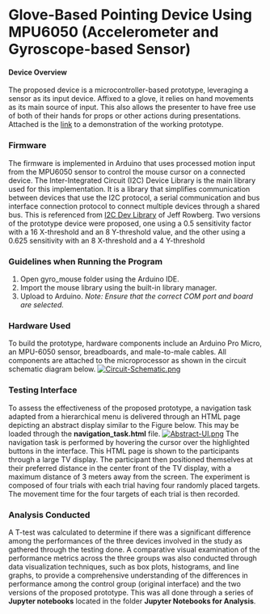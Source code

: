 # Glove-Based Pointing Device Using MPU6050 (Accelerometer and Gyroscope-based Sensor)

#### Device Overview
The proposed device is a microcontroller-based prototype, leveraging a sensor as its input device. Affixed to a glove, it relies on hand movements as its main source of input. This also allows the presenter to have free use of both of their hands for props or other actions during presentations. Attached is the [link](https://drive.google.com/file/d/1l2kTV054JVqjq5POpGmrDK0Weq7EVZKx/view?usp=sharing) to a demonstration of the working prototype.
### Firmware
The firmware is implemented in Arduino that uses processed motion input from the MPU6050 sensor to control the mouse cursor on a connected device. The Inter-Integrated Circuit (I2C) Device Library is the main library used for this implementation. It is a library that simplifies communication between devices that use the I2C protocol, a serial communication and bus interface connection protocol to connect multiple devices through a shared bus. This is referenced from [I2C Dev Library](https://github.com/jrowberg) of Jeff Rowberg. Two versions of the prototype device were proposed, one using a 0.5 sensitivity factor with a 16 X-threshold and an 8 Y-threshold value, and the other using a 0.625 sensitivity with an 8 X-threshold and a 4 Y-threshold


### Guidelines when Running the Program
1. Open gyro_mouse folder using the Arduino IDE.
2. Import the mouse library using the built-in library manager. 
3. Upload to Arduino.
*Note: Ensure that the correct COM port and board are selected.*

### Hardware Used
To build the prototype, hardware components include an Arduino Pro Micro, an MPU-6050 sensor, breadboards, and male-to-male cables. All components are attached to the microprocessor as shown in the circuit schematic diagram below.
[![Circuit-Schematic.png](https://i.postimg.cc/QMVwpGgc/Circuit-Schematic.png)](https://postimg.cc/06RVs4BN)

### Testing Interface
To assess the effectiveness of the proposed prototype, a navigation task adapted from a hierarchical menu is delivered through an HTML page depicting an abstract display similar to the Figure below. This may be loaded through the **navigation_task.html** file.
[![Abstract-UI.png](https://i.postimg.cc/XJy3L0gR/Abstract-UI.png)](https://postimg.cc/TLGZ2FF0)
The navigation task is performed by hovering the cursor over the highlighted buttons in the interface. This HTML page is shown to the participants through a large TV display. The participant then positioned themselves at their preferred distance in the center front of the TV display, with a maximum distance of 3 meters away from the screen. The experiment is composed of four trials with each trial having four randomly placed targets. The movement time for the four targets of each trial is then recorded.

### Analysis Conducted
A T-test was calculated to determine if there was a significant difference among the performances of the three devices involved in the study as gathered through the testing done. A comparative visual examination of the performance metrics across the three groups was also conducted through data visualization techniques, such as box plots, histograms, and line graphs, to provide a comprehensive understanding of the differences in performance among the control group (original interface) and the two versions of the proposed prototype. This was all done through a series of **Jupyter notebooks** located in the folder **Jupyter Notebooks for Analysis**. 
